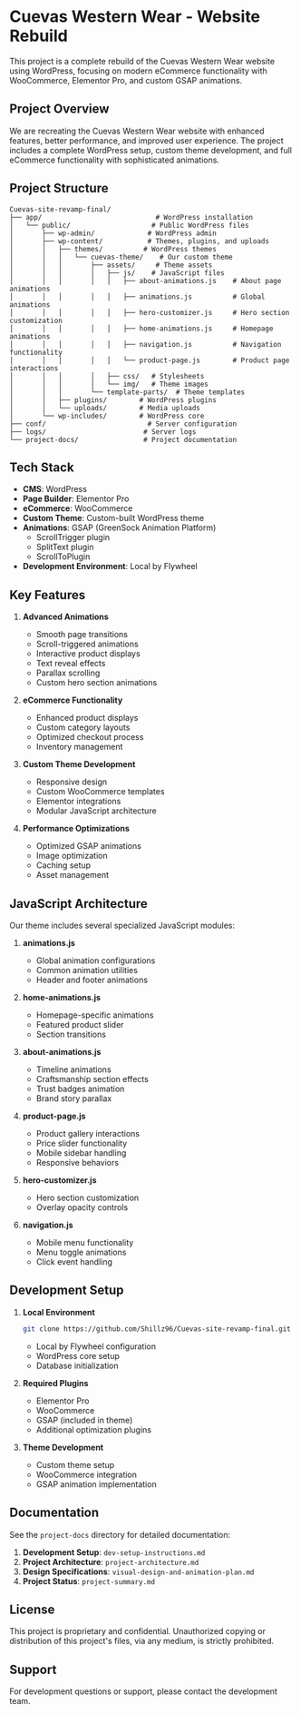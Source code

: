 # Cuevas Western Wear - Website Rebuild

This project is a complete rebuild of the Cuevas Western Wear website using WordPress, focusing on modern eCommerce functionality with WooCommerce, Elementor Pro, and custom GSAP animations.

## Project Overview

We are recreating the Cuevas Western Wear website with enhanced features, better performance, and improved user experience. The project includes a complete WordPress setup, custom theme development, and full eCommerce functionality with sophisticated animations.

## Project Structure

```
Cuevas-site-revamp-final/
├── app/                            # WordPress installation
│   └── public/                    # Public WordPress files
│       ├── wp-admin/             # WordPress admin
│       ├── wp-content/           # Themes, plugins, and uploads
│       │   ├── themes/          # WordPress themes
│       │   │   └── cuevas-theme/    # Our custom theme
│       │   │       ├── assets/     # Theme assets
│       │   │       │   ├── js/    # JavaScript files
│       │   │       │   │   ├── about-animations.js    # About page animations
│       │   │       │   │   ├── animations.js          # Global animations
│       │   │       │   │   ├── hero-customizer.js     # Hero section customization
│       │   │       │   │   ├── home-animations.js     # Homepage animations
│       │   │       │   │   ├── navigation.js          # Navigation functionality
│       │   │       │   │   └── product-page.js        # Product page interactions
│       │   │       │   ├── css/   # Stylesheets
│       │   │       │   └── img/   # Theme images
│       │   │       └── template-parts/  # Theme templates
│       │   ├── plugins/        # WordPress plugins
│       │   └── uploads/        # Media uploads
│       └── wp-includes/        # WordPress core
├── conf/                         # Server configuration
├── logs/                        # Server logs
└── project-docs/                # Project documentation
```

## Tech Stack

- **CMS**: WordPress
- **Page Builder**: Elementor Pro
- **eCommerce**: WooCommerce
- **Custom Theme**: Custom-built WordPress theme
- **Animations**: GSAP (GreenSock Animation Platform)
  - ScrollTrigger plugin
  - SplitText plugin
  - ScrollToPlugin
- **Development Environment**: Local by Flywheel

## Key Features

1. **Advanced Animations**
   - Smooth page transitions
   - Scroll-triggered animations
   - Interactive product displays
   - Text reveal effects
   - Parallax scrolling
   - Custom hero section animations

2. **eCommerce Functionality**
   - Enhanced product displays
   - Custom category layouts
   - Optimized checkout process
   - Inventory management

3. **Custom Theme Development**
   - Responsive design
   - Custom WooCommerce templates
   - Elementor integrations
   - Modular JavaScript architecture

4. **Performance Optimizations**
   - Optimized GSAP animations
   - Image optimization
   - Caching setup
   - Asset management

## JavaScript Architecture

Our theme includes several specialized JavaScript modules:

1. **animations.js**
   - Global animation configurations
   - Common animation utilities
   - Header and footer animations

2. **home-animations.js**
   - Homepage-specific animations
   - Featured product slider
   - Section transitions

3. **about-animations.js**
   - Timeline animations
   - Craftsmanship section effects
   - Trust badges animation
   - Brand story parallax

4. **product-page.js**
   - Product gallery interactions
   - Price slider functionality
   - Mobile sidebar handling
   - Responsive behaviors

5. **hero-customizer.js**
   - Hero section customization
   - Overlay opacity controls

6. **navigation.js**
   - Mobile menu functionality
   - Menu toggle animations
   - Click event handling

## Development Setup

1. **Local Environment**
   ```bash
   git clone https://github.com/Shillz96/Cuevas-site-revamp-final.git
   ```
   - Local by Flywheel configuration
   - WordPress core setup
   - Database initialization

2. **Required Plugins**
   - Elementor Pro
   - WooCommerce
   - GSAP (included in theme)
   - Additional optimization plugins

3. **Theme Development**
   - Custom theme setup
   - WooCommerce integration
   - GSAP animation implementation

## Documentation

See the `project-docs` directory for detailed documentation:

1. **Development Setup**: `dev-setup-instructions.md`
2. **Project Architecture**: `project-architecture.md`
3. **Design Specifications**: `visual-design-and-animation-plan.md`
4. **Project Status**: `project-summary.md`

## License

This project is proprietary and confidential. Unauthorized copying or distribution of this project's files, via any medium, is strictly prohibited.

## Support

For development questions or support, please contact the development team. 